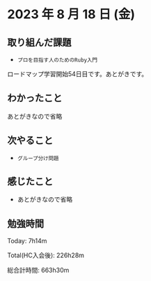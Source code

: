 # 2023 年 8 月 18 日 (金)

## 取り組んだ課題

- `プロを目指す人のためのRuby入門`

ロードマップ学習開始54日目です。あとがきです。

## わかったこと

あとがきなので省略

## 次やること

- `グループ分け問題`

## 感じたこと

- あとがきなので省略


## 勉強時間

Today: 7h14m

Total(HC入会後): 226h28m

総合計時間: 663h30m
